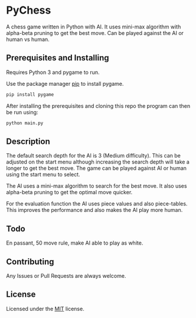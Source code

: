 # PyChess

A chess game written in Python with AI. It uses mini-max algorithm with alpha-beta pruning to get the best move. Can be played against the AI or human vs human.

## Prerequisites and Installing

Requires Python 3 and pygame to run. 

Use the package manager [pip](https://pip.pypa.io/en/stable/) to install pygame.

```bash
pip install pygame
```

After installing the prerequisites and cloning this repo the program can then be run using:

```bash
python main.py
```
## Description

The default search depth for the AI is 3 (Medium difficulty). This can be adjusted on the start menu although increasing the search depth will take a longer to get the best move. The game can be played against AI or human using the start menu to select.

The AI uses a mini-max algorithm to search for the best move. It also uses alpha-beta pruning to get the optimal move quicker. 

For the evaluation function the AI uses piece values and also piece-tables. This improves the performance and also makes the AI play more human.

## Todo

En passant, 50 move rule, make AI able to play as white.

## Contributing

Any Issues or Pull Requests are always welcome. 

## License
Licensed under the [MIT](https://choosealicense.com/licenses/mit/) license.